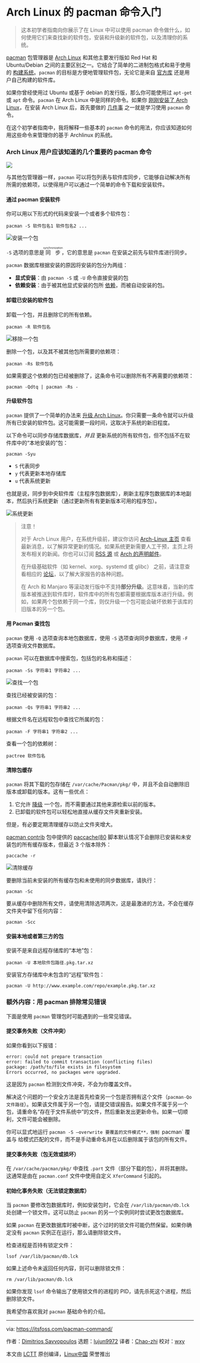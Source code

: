 [#]: collector: (lujun9972)
[#]: translator: (Chao-zhi)
[#]: reviewer: (wxy)
[#]: publisher: ( )
[#]: url: ( )
[#]: subject: (Getting Started With Pacman Commands in Arch-based Linux Distributions)
[#]: via: (https://itsfoss.com/pacman-command/)
[#]: author: (Dimitrios Savvopoulos https://itsfoss.com/author/dimitrios/)

Arch Linux 的 pacman 命令入门
======

> 这本初学者指南向你展示了在 Linux 中可以使用 pacman 命令做什么，如何使用它们来查找新的软件包，安装和升级新的软件包，以及清理你的系统。

[pacman][1] 包管理器是 [Arch Linux][2] 和其他主要发行版如 Red Hat 和 Ubuntu/Debian 之间的主要区别之一。它结合了简单的二进制包格式和易于使用的 [构建系统][3]。`pacman` 的目标是方便地管理软件包，无论它是来自 [官方库][4] 还是用户自己构建的软件库。

如果你曾经使用过 Ubuntu 或基于 debian 的发行版，那么你可能使用过 `apt-get` 或 `apt` 命令。`pacman` 在 Arch Linux 中是同样的命令。如果你 [刚刚安装了 Arch Linux][5]，在安装 Arch Linux 后，首先要做的 [几件事][6] 之一就是学习使用 `pacman` 命令。

在这个初学者指南中，我将解释一些基本的 `pacman` 命令的用法，你应该知道如何用这些命令来管理你的基于 Archlinux 的系统。

### Arch Linux 用户应该知道的几个重要的 pacman 命令

![](https://img.linux.net.cn/data/attachment/album/202102/09/111411uqadijqdd8afgk56.jpg)

与其他包管理器一样，`pacman` 可以将包列表与软件库同步，它能够自动解决所有所需的依赖项，以使得用户可以通过一个简单的命令下载和安装软件。

#### 通过 pacman 安装软件

你可以用以下形式的代码来安装一个或者多个软件包：

```
pacman -S 软件包名1 软件包名2 ...
```

![安装一个包][8]

`-S` 选项的意思是<ruby>同步<rt>synchronization</rt></ruby>，它的意思是 `pacman` 在安装之前先与软件库进行同步。

`pacman` 数据库根据安装的原因将安装的包分为两组：

  * **显式安装**：由 `pacman -S` 或 `-U` 命令直接安装的包
  * **依赖安装**：由于被其他显式安装的包所 [依赖][9]，而被自动安装的包。

#### 卸载已安装的软件包

卸载一个包，并且删除它的所有依赖。

```
pacman -R 软件包名
```

![移除一个包][10]

删除一个包，以及其不被其他包所需要的依赖项：

```
pacman -Rs 软件包名
```

如果需要这个依赖的包已经被删除了，这条命令可以删除所有不再需要的依赖项：

```
pacman -Qdtq | pacman -Rs -
```

#### 升级软件包

`pacman` 提供了一个简单的办法来 [升级 Arch Linux][11]。你只需要一条命令就可以升级所有已安装的软件包。这可能需要一段时间，这取决于系统的新旧程度。

以下命令可以同步存储库数据库，*并且* 更新系统的所有软件包，但不包括不在软件库中的“本地安装的”包：

```
pacman -Syu
```

  * `S` 代表同步
  * `y` 代表更新本地存储库
  * `u` 代表系统更新

也就是说，同步到中央软件库（主程序包数据库），刷新主程序包数据库的本地副本，然后执行系统更新（通过更新所有有更新版本可用的程序包）。

![系统更新][12]

> 注意！
> 
> 对于 Arch Linux 用户，在系统升级前，建议你访问 [Arch-Linux 主页][2] 查看最新消息，以了解异常更新的情况。如果系统更新需要人工干预，主页上将发布相关的新闻。你也可以订阅 [RSS 源][13] 或 [Arch 的声明邮件][14]。
>
> 在升级基础软件（如 kernel、xorg、systemd 或 glibc） 之前，请注意查看相应的 [论坛][15]，以了解大家报告的各种问题。
>
> 在 Arch 和 Manjaro 等滚动发行版中不支持**部分升级**。这意味着，当新的库版本被推送到软件库时，软件库中的所有包都需要根据库版本进行升级。例如，如果两个包依赖于同一个库，则仅升级一个包可能会破坏依赖于该库的旧版本的另一个包。

#### 用 Pacman 查找包

`pacman` 使用 `-Q` 选项查询本地包数据库，使用 `-S` 选项查询同步数据库，使用 `-F` 选项查询文件数据库。

`pacman` 可以在数据库中搜索包，包括包的名称和描述：

```
pacman -Ss 字符串1 字符串2 ...
```

![查找一个包][16]

查找已经被安装的包：

```
pacman -Qs 字符串1 字符串2 ...
```

根据文件名在远程软包中查找它所属的包：

```
pacman -F 字符串1 字符串2 ...
```

查看一个包的依赖树：

```
pactree 软件包名
```

#### 清除包缓存

`pacman` 将其下载的包存储在 `/var/cache/Pacman/pkg/` 中，并且不会自动删除旧版本或卸载的版本。这有一些优点：

  1. 它允许 [降级][17] 一个包，而不需要通过其他来源检索以前的版本。
  2. 已卸载的软件包可以轻松地直接从缓存文件夹重新安装。

但是，有必要定期清理缓存以防止文件夹增大。

[pacman contrib][19] 包中提供的 [paccache(80][18] 脚本默认情况下会删除已安装和未安装包的所有缓存版本，但最近 3 个版本除外：

```
paccache -r
```

![清除缓存][20]

要删除当前未安装的所有缓存包和未使用的同步数据库，请执行：

```
pacman -Sc
```

要从缓存中删除所有文件，请使用清除选项两次，这是最激进的方法，不会在缓存文件夹中留下任何内容：

```
pacman -Scc
```

#### 安装本地或者第三方的包

安装不是来自远程存储库的“本地”包：

```
pacman -U 本地软件包路径.pkg.tar.xz
```

安装官方存储库中未包含的“远程”软件包：

```
pacman -U http://www.example.com/repo/example.pkg.tar.xz
```

### 额外内容：用 pacman 排除常见错误

下面是使用 `pacman` 管理包时可能遇到的一些常见错误。

#### 提交事务失败（文件冲突）

如果你看到以下报错：

```
error: could not prepare transaction
error: failed to commit transaction (conflicting files)
package: /path/to/file exists in filesystem
Errors occurred, no packages were upgraded.
```

这是因为 `pacman` 检测到文件冲突，不会为你覆盖文件。

解决这个问题的一个安全方法是首先检查另一个包是否拥有这个文件（`pacman-Qo 文件路径`）。如果该文件属于另一个包，请提交错误报告。如果文件不属于另一个包，请重命名“存在于文件系统中”的文件，然后重新发出更新命令。如果一切顺利，文件可能会被删除。

你可以显式地运行 `pacman -S –overwrite 要覆盖的文件模式**，强制 `pacman` 覆盖与 给模式匹配的文件，而不是手动重命名并在以后删除属于该包的所有文件。

#### 提交事务失败（包无效或损坏）

在 `/var/cache/pacman/pkg/` 中查找 `.part` 文件（部分下载的包），并将其删除。这通常是由在 `pacman.conf` 文件中使用自定义 `XferCommand` 引起的。

#### 初始化事务失败（无法锁定数据库）

当 `pacman` 要修改包数据库时，例如安装包时，它会在 `/var/lib/pacman/db.lck` 处创建一个锁文件。这可以防止 `pacman` 的另一个实例同时尝试更改包数据库。

如果 `pacman` 在更改数据库时被中断，这个过时的锁文件可能仍然保留。如果你确定没有 `pacman` 实例正在运行，那么请删除锁文件。

检查进程是否持有锁定文件：

```
lsof /var/lib/pacman/db.lck
```

如果上述命令未返回任何内容，则可以删除锁文件：

```
rm /var/lib/pacman/db.lck
```

如果你发现 `lsof` 命令输出了使用锁文件的进程的 PID，请先杀死这个进程，然后删除锁文件。

我希望你喜欢我对 `pacman` 基础命令的介绍。

--------------------------------------------------------------------------------

via: https://itsfoss.com/pacman-command/

作者：[Dimitrios Savvopoulos][a]
选题：[lujun9972][b]
译者：[Chao-zhi](https://github.com/Chao-zhi)
校对：[wxy](https://github.com/wxy)

本文由 [LCTT](https://github.com/LCTT/TranslateProject) 原创编译，[Linux中国](https://linux.cn/) 荣誉推出

[a]: https://itsfoss.com/author/dimitrios/
[b]: https://github.com/lujun9972
[1]: https://www.archlinux.org/pacman/
[2]: https://www.archlinux.org/
[3]: https://wiki.archlinux.org/index.php/Arch_Build_System
[4]: https://wiki.archlinux.org/index.php/Official_repositories
[5]: https://itsfoss.com/install-arch-linux/
[6]: https://itsfoss.com/things-to-do-after-installing-arch-linux/
[7]: https://i0.wp.com/itsfoss.com/wp-content/uploads/2020/04/essential-pacman-commands.jpg?ssl=1
[8]: https://i2.wp.com/itsfoss.com/wp-content/uploads/2020/04/sudo-pacman-S.png?ssl=1
[9]: https://wiki.archlinux.org/index.php/Dependency
[10]: https://i0.wp.com/itsfoss.com/wp-content/uploads/2020/04/sudo-pacman-R.png?ssl=1
[11]: https://itsfoss.com/update-arch-linux/
[12]: https://i1.wp.com/itsfoss.com/wp-content/uploads/2020/04/sudo-pacman-Syu.png?ssl=1
[13]: https://www.archlinux.org/feeds/news/
[14]: https://mailman.archlinux.org/mailman/listinfo/arch-announce/
[15]: https://bbs.archlinux.org/
[16]: https://i1.wp.com/itsfoss.com/wp-content/uploads/2020/04/sudo-pacman-Ss.png?ssl=1
[17]: https://wiki.archlinux.org/index.php/Downgrade
[18]: https://jlk.fjfi.cvut.cz/arch/manpages/man/paccache.8
[19]: https://www.archlinux.org/packages/?name=pacman-contrib
[20]: https://i1.wp.com/itsfoss.com/wp-content/uploads/2020/04/sudo-paccache-r.png?ssl=1
